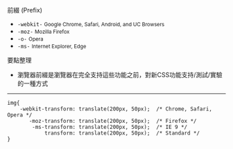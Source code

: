 前綴 (Prefix)
- `-webkit-` <small>Google Chrome, Safari, Android, and UC Browsers</small>
- `-moz-` <small>Mozilla Firefox</small>
- `-o-` <small>Opera</small>
- `-ms-` <small>Internet Explorer, Edge</small>

要點整理
- 瀏覽器前綴是瀏覽器在完全支持這些功能之前，對新CSS功能支持/測試/實驗的一種方式

---

```
img{
	-webkit-transform: translate(200px, 50px);	/* Chrome, Safari, Opera */
	   -moz-transform: translate(200px, 50px);	/* Firefox */
	    -ms-transform: translate(200px, 50px);	/* IE 9 */
		    transform: translate(200px, 50px);	/* Standard */
}
```